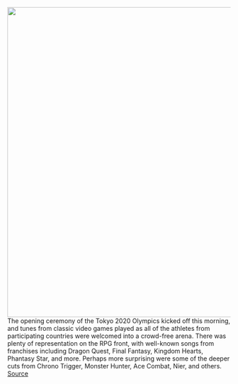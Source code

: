 <img src='https://cdn.vox-cdn.com/thumbor/GPdCRlNm7T0K87bmN9cXe8RIkO0=/0x0:1920x1080/1200x800/filters:focal(722x320:1028x626)/cdn.vox-cdn.com/uploads/chorus_image/image/69622438/DQXI_InGameScreenshot_March28_C01.0.png' width='700px' /><br/>
The opening ceremony of the Tokyo 2020 Olympics kicked off this morning, and tunes from classic video games played as all of the athletes from participating countries were welcomed into a crowd-free arena. There was plenty of representation on the RPG front, with well-known songs from franchises including Dragon Quest, Final Fantasy, Kingdom Hearts, Phantasy Star, and more. Perhaps more surprising were some of the deeper cuts from Chrono Trigger, Monster Hunter, Ace Combat, Nier, and others.
<a href='https://www.theverge.com/2021/7/23/22590214/tokyo-2020-opening-ceremony-video-game-soundtrack-music'> Source <a/>